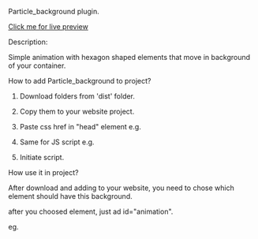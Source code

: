 Particle_background plugin.

<a href="https://htmlpreview.github.io/?https://github.com/WojcioTrue/particle_background/blob/457ecf75108137aa90e335ad350091938274fd84/index.html" target="_blank">Click me for live preview</a>

Description:

Simple animation with hexagon shaped elements that move in background of your container.

How to add Particle_background to project? 

1. Download folders from 'dist' folder.

2. Copy them to your website project.

3. Paste css href in "head" element e.g.
	<link rel="stylesheet" href="dist/css/style.css">

4. Same for JS script e.g.
	<script src ="dist/js/particles.js"></script>

5. Initiate script.

      <script>
         practiceInit();
      </script>


How use it in project?

After download and adding to your website, you need to chose which element should have this background.

after you choosed element, just ad id="animation".

eg.

<div id="animation"></div>